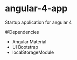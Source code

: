 # angular-4-app
Startup application for angular 4

@Dependencies

- Angular Material 
- UI Bootstrap
- localStorageModule 


